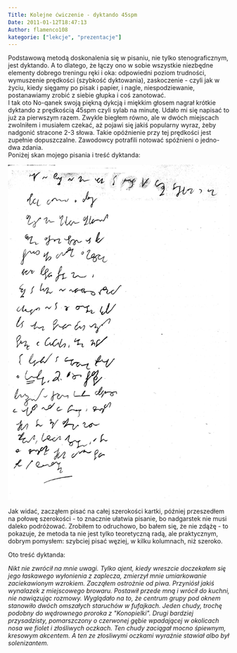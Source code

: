 ```yaml
---
Title: Kolejne ćwiczenie - dyktando 45spm
Date: 2011-01-12T18:47:13
Author: flamenco108
kategorie: ["lekcje", "prezentacje"]
---
```


Podstawową metodą doskonalenia się w pisaniu, nie tylko stenograficznym,
jest dyktando. A to dlatego, że łączy ono w sobie wszystkie niezbędne
elementy dobrego treningu ręki i oka: odpowiedni poziom trudności,
wymuszenie prędkości (szybkość dyktowania), zaskoczenie - czyli jak w
życiu, kiedy sięgamy po pisak i papier, i nagle, niespodziewanie,
postanawiamy zrobić z siebie głupka i coś zanotować.  
I tak oto No-qanek swoją piękną dykcją i miękkim głosem nagrał krótkie
dyktando z prędkością 45spm czyli sylab na minutę. Udało mi się napisać
to już za pierwszym razem. Zwykle biegłem równo, ale w dwóch miejscach
zwolniłem i musiałem czekać, aż pojawi się jakiś popularny wyraz, żeby
nadgonić stracone 2-3 słowa. Takie opóźnienie przy tej prędkości jest
zupełnie dopuszczalne. Zawodowcy potrafili notować spóźnieni o jedno-dwa
zdania.  
Poniżej skan mojego pisania i treść dyktanda:



![](45spm.png)



Jak widać, zacząłem pisać na całej szerokości kartki, później
przeszedłem na połowę szerokości - to znacznie ułatwia pisanie, bo
nadgarstek nie musi daleko podróżować. Zrobiłem to odruchowo, bo bałem
się, że nie zdążę - to pokazuje, że metoda ta nie jest tylko teoretyczną
radą, ale praktycznym, dobrym pomysłem: szybciej pisać węziej, w kilku
kolumnach, niż szeroko.

Oto treść dyktanda:

*Nikt nie
zwrócił na mnie uwagi. Tylko ajent, kiedy wreszcie doczekałem się jego
łaskawego wyłonienia z zaplecza, zmierzył mnie umiarkowanie
zaciekawionym wzrokiem. Zacząłem ostrożnie od piwa. Przyniósł jakiś
wynalazek z miejscowego browaru. Postawił przede mną i wrócił do kuchni,
nie nawiązując rozmowy. Wyglądało na to, że centrum grupy pod oknem
stanowiło dwóch omszałych staruchów w fufajkach. Jeden chudy, trochę
podobny do wędrownego proroka z "Konopielki". Drugi bardziej
przysadzisty, pomarszczony o czerwonej gębie wpadającej w okolicach nosa
we fiolet i złośliwych oczkach. Ten chudy zaciągał mocno śpiewnym,
kresowym akcentem. A ten ze złosliwymi oczkami wyraźnie stawiał albo był
solenizantem.*
